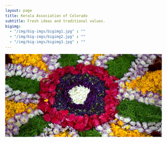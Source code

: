 ```yaml
---
layout: page
title: Kerala Association of Colorado
subtitle: Fresh ideas and traditional values.
bigimg:
  - "/img/big-imgs/bigimg1.jpg" : ""
  - "/img/big-imgs/bigimg2.jpg" : ""
  - "/img/big-imgs/bigimg3.jpg" : ""
---
```

![pookalam pic](/img/pookalam.jpg)